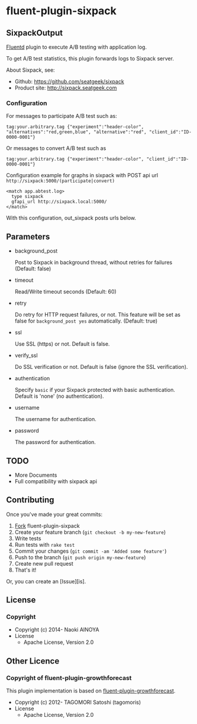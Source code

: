 # fluent-plugin-sixpack

## SixpackOutput

[Fluentd](http://fluentd.org) plugin to execute A/B testing with application log.

To get A/B test statistics, this plugin forwards logs to Sixpack server.

About Sixpack, see:
* Github: https://github.com/seatgeek/sixpack
* Product site: http://sixpack.seatgeek.com

### Configuration

For messages to participate A/B test such as:

    tag:your.arbitrary.tag {"experiment":"header-color", "alternatives":"red,green,blue", "alternative":"red", "client_id":"ID-0000-0001"}

Or messages to convert A/B test such as

    tag:your.arbitrary.tag {"experiment":"header-color", "client_id":"ID-0000-0001"}

Configuration example for graphs in sixpack with POST api url `http://sixpack:5000/(participate|convert)`

    <match app.abtest.log>
      type sixpack
      gfapi_url http://sixpack.local:5000/
    </match>

With this configuration, out_sixpack posts urls below.

## Parameters

* background_post

    Post to Sixpack in background thread, without retries for failures (Default: false)

* timeout

    Read/Write timeout seconds (Default: 60)

* retry

    Do retry for HTTP request failures, or not. This feature will be set as false for `background_post yes` automatically. (Default: true)

* ssl

    Use SSL (https) or not. Default is false.

* verify\_ssl

    Do SSL verification or not. Default is false (ignore the SSL verification).

* authentication

    Specify `basic` if your Sixpack protected with basic authentication. Default is 'none' (no authentication).

* username

    The username for authentication.

* password

    The password for authentication.

## TODO

* More Documents
* Full compatibility with sixpack api

## Contributing

Once you've made your great commits:

1. [Fork][fk] fluent-plugin-sixpack
2. Create your feature branch (``git checkout -b my-new-feature``)
3. Write tests
4. Run tests with ``rake test``
5. Commit your changes (``git commit -am 'Added some feature'``)
6. Push to the branch (``git push origin my-new-feature``)
7. Create new pull request
8. That's it!

Or, you can create an [Issue][is].

## License

### Copyright

* Copyright (c) 2014- Naoki AINOYA
* License
  * Apache License, Version 2.0

## Other Licence

### Copyright of fluent-plugin-growthforecast

This plugin implementation is based on [fluent-plugin-growthforecast](https://github.com/tagomoris/fluent-plugin-growthforecast).

* Copyright (c) 2012- TAGOMORI Satoshi (tagomoris)
* License
  * Apache License, Version 2.0

[fk]: http://help.github.com/forking/

